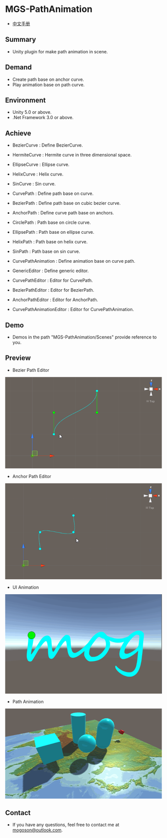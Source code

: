 ﻿# MGS-PathAnimation
- [中文手册](./README_ZH.md)

## Summary
- Unity plugin for make path animation in scene.

## Demand
- Create path base on anchor curve.
- Play animation base on path curve.

## Environment
- Unity 5.0 or above.
- .Net Framework 3.0 or above.

## Achieve
- BezierCurve : Define BezierCurve.
- HermiteCurve : Hermite curve in three dimensional space.
- EllipseCurve : Ellipse curve.
- HelixCurve : Helix curve.
- SinCurve : Sin curve.

- CurvePath : Define path base on curve.
- BezierPath : Define path base on cubic bezier curve.
- AnchorPath :  Define curve path base on anchors.
- CirclePath : Path base on circle curve.
- EllipsePath : Path base on ellipse curve.
- HelixPath : Path base on helix curve.
- SinPath : Path base on sin curve.

- CurvePathAnimation : Define animation base on curve path.

- GenericEditor : Define generic editor.
- CurvePathEditor : Editor for CurvePath.
- BezierPathEditor : Editor for BezierPath.
- AnchorPathEditor : Editor for AnchorPath.
- CurvePathAnimationEditor : Editor for CurvePathAnimation.

## Demo
- Demos in the path "MGS-PathAnimation/Scenes" provide reference to you.

## Preview
- Bezier Path Editor

![Bezier Path Editor](./Attachments/README_Image/BezierPathEditor.gif)

- Anchor Path Editor

![Anchor Path Editor](./Attachments/README_Image/AnchorPathEditor.gif)

- UI Animation

![UI Animation](./Attachments/README_Image/UIAnimation.gif)

- Path Animation

![Path Animation](./Attachments/README_Image/PathAnimation.gif)

## Contact
- If you have any questions, feel free to contact me at mogoson@outlook.com.